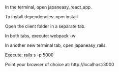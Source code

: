 In the terminal, open japaneasy_react_app.

To install dependencies: npm install

Open the client folder in a separate tab.

In both tabs, execute: webpack -w

In another new terminal tab, open japaneasy_rails.

Execute: rails s -p 5000

Point your browser of choice at: http://localhost:3000
